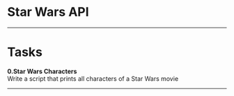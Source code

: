 # Star Wars API  
___________________________________________________  
# Tasks  
  
**0.Star Wars Characters**  
Write a script that prints all characters of a Star Wars movie  
___________________________________________________  